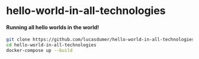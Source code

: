 # hello-world-in-all-technologies

#### Running all hello worlds in the world!

```bash
git clone https://github.com/lucasdumer/hello-world-in-all-technologies.git
cd hello-world-in-all-technologies
docker-compose up --build
```
